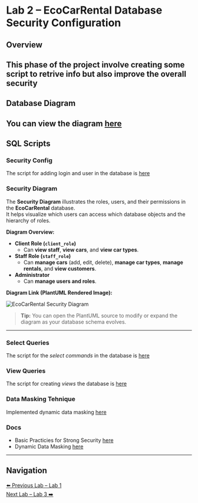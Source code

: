# Lab 2 – EcoCarRental Database Security Configuration

## Overview
This phase of the project involve creating some script to retrive info but also improve the overall security 
---

## Database Diagram

You can view the diagram [here](/lab1/README.MD)
---



## SQL Scripts

### Security Config

The script for adding login and user in the database is [here](./security.sql) 

### Security Diagram 

The **Security Diagram** illustrates the roles, users, and their permissions in the **EcoCarRental** database.  
It helps visualize which users can access which database objects and the hierarchy of roles.

**Diagram Overview:**
- **Client Role (`client_role`)**  
  - Can **view staff**, **view cars**, and **view car types**.  
- **Staff Role (`staff_role`)**  
  - Can **manage cars** (add, edit, delete), **manage car types**, **manage rentals**, and **view customers**.  
- **Administrator**  
  - Can **manage users and roles**.  

**Diagram Link (PlantUML Rendered Image):**  

![EcoCarRental Security Diagram](https://www.plantuml.com/plantuml/png/TLBDSjCm4BxhANRA8N3e32sbS69QF0aNJWbmNwoDgwaiULPIEp73gIy1mplm4lIGnqAErTXMqajYxVVjjp_xNJcFx4EjXQQr1s-1LNNZGIgcqYjhXBjLfa766h3qbbT-emdmdfojQGHsT3HLn7u8W8-M9N5XjMLuSJv_VrcSnUZ26hzIBS7PHNhrQj-jbkBdI2muAj4bAInlAxR1o2Itk5XSBjuT52dUpD--dXGvZvfYrpGKMf7nwR7ok5wdxsjPAwESPuml8OOfJkQbBP2NCGqrh3REKtqI6ueLPb1W6rY190XUQTKYKoeHuPVVL1imHWdRnmUeSVixbdW5wE1EqNqKTOSihvgaU8J_PTFGaPo6s5c3Ua_j1uky9RN4T_lYZmyx2fFnKUtv4VRvdyXrjpySe4Q35JsDS2qnL7aLb3BY7JoNoaU9d10QYPuIP_lB4rSqPKZIb1XPB_cQigxIehAaVtzDUQDO4O_f_MMFhBNi3hdzCxf0SDxMnExPpMKsoXj8l0WfY5q3MnqclNnrKNrfDRdEiZFuJ76jFdAUNDN_mUdfXy53UIoDdyMJAQQgVMpts_76Pys3IJO7XlqDyMnNC-YXweYPe65bG9bI1qbYAD_f90TbqS4s6J2uPJ9ZVn8nEKn7Fzouk28ZGwt5Vm00)

> **Tip:** You can open the PlantUML source to modify or expand the diagram as your database schema evolves.

--- 

### Select Queries

The script for the *select commands* in the database is [here](./select.sql)

### View Queries

The script for creating *views* the database is [here](./create_views.sql)

### Data Masking Tehnique

Implemented dynamic data masking [here](./dataMasking.sql)

### Docs

* Basic Practicies for Strong Security [here](https://www.sqlservercentral.com/articles/a-few-best-practices-for-strong-sql-server-security)
* Dynamic Data Masking [here](https://learn.microsoft.com/en-us/sql/relational-databases/security/dynamic-data-masking?view=sql-server-ver17)

---

## Navigation

[⬅️ Previous Lab – Lab 1](../lab1/README.MD)  
[Next Lab – Lab 3 ➡️](../lab3/README.MD)
